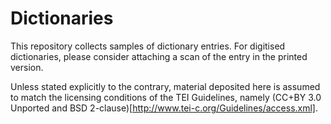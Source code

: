 # Dictionaries

This repository collects samples of dictionary entries. For digitised dictionaries, please consider attaching a scan of the entry in the printed version.

Unless stated explicitly to the contrary, material deposited here is assumed to match the licensing conditions of the TEI Guidelines, namely (CC+BY 3.0 Unported and BSD 2-clause)[http://www.tei-c.org/Guidelines/access.xml].
